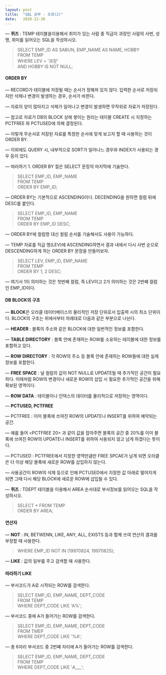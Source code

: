```yaml
---
layout: post
title:  "SQL 공부 - 조회(2)"
date:   2020-12-30
---
```

— **퀴즈** : TEMP 테이블을이용해서 취미가 있는 사람 중 직급이 과장인 사람의 사번, 성명, 취미를 읽어오는 SQL을 작성하시오.

>SELECT EMP_ID AS SABUN, EMP_NAME AS NAME, HOBBY  
FROM TEMP  
WHERE LEV = '과장'  
AND HOBBY IS NOT NULL;  

#### ORDER BY

— RECORD가 테이블에 저장될 때는 순서가 정해져 있지 않다. 입력한 순서로 저장되지만 삭제나 변경이 발생하는 경우, 순서가 바뀐다.

— 자료의 양이 많아지고 삭제가 일어나고 변경이 발생하면 무작위로 자료가 저장된다.

— 참고로 자료가 DB의 BLOCK 상에 쌓이는 원리는 테이블 CREATE 시 지정하는 PCTFREE 와 PCTUSED에 의해 결정된다.

— 이렇게 무순서로 저장된 자료를 특정한 순서에 맞게 보고자 할 때 사용하는 것이 ORDER BY.

— 이외에도 QUERY 시, 내부적으로 SORT가 일어나느 경우와 INDEX가 사용되는 경우 등이 있다.

— 따라하기 1. ORDER BY 절은 SELECT 문장의 마지막에 기술한다.

>SELECT EMP_ID, EMP_NAME  
FROM TEMP  
ORDER BY EMP_ID;  

— ORDER BY는 기본적으로 ASCENDING이다. DECENDING을 원하면 컬럼 뒤에 DESC를 붙인다.

>SELECT EMP_ID, EMP_NAME  
FROM TEMP  
ORDER BY EMP_ID DESC;  

— ORDER BY에 컬럼명 대신 컬럼 순서를 기술해서도 사용이 가능하다.

— TEMP 자료를 직급 명(LEV)에 ASCENDING하면서 결과 내에서 다시 사번 순으로 DESCENDING하게 하는 ORDER BY 문장을 만들어보자.

>SELECT LEV, EMP_ID, EMP_NAME  
FROM TEMP   
ORDER BY 1, 2 DESC;  

— 여기서 1이 의미하는 것은 첫번째 컬럼, 즉 LEV이고 2가 의미하는 것은 2번째 컬럼인 EMP_ID이다.

#### DB BLOCK의 구조

— **BLOCK**은 오라클 데이터베이스의 물리적인 저장 단위로서 입출력 시의 최소 단위이다. BLOCK의 구조는 위에서부터 차례대로 다음과 같은 부분으로 나뉜다.

— **HEADER** : 블록의 주소와 같은 BLOCK에 대한 일번적인 정보를 포함한다.

— **TABLE DIRECTORY** : 블록 안에 존재하는 ROW를 소유하는 테이블에 대한 정보를 포함하고 있다.

— **ROW DIRECTORY** : 각 ROW의 주소 등 블록 안에 존재하는 ROW들에 대한 실제 정보를 포함한다.

— **FREE SPACE** : 널 컬럼의 값이 NOT NULL로 UPDATE될 때 추가적인 공간이 필요하다. 이때처럼 ROW의 변경이나 새로운 ROW의 삽입 시 필요한 추가적인 공간을 위해 확보된 영역이다.

— **ROW DATA** : 테이블이나 인덱스의 데이터를 물리적으로 저장하는 영역이다.

— **PCTUSED, PCTFREE**

— PCTFREE : 이미 블록에 쓰여진 ROW의 UPDATE나 INSERT를 위하여 예약되는 공간.

— 예를 들어 <PCTFREE 20> 과 같이 값을 잡아주면 블록의 공간 중 20%를 이미 블록에 쓰여진 ROW의 UPDATE나 INSERT를 위하여 사용되지 않고 남게 하겠다는 뜻이다.

— PCTUSED : PCTFREE에서 지정한 영역만큼만 FREE SPCAE가 남게 되면 오라클은 더 이상 해당 블록에 새로운 ROW를 삽입하지 않는다.

— 사용공간이 ROW의 삭제 등으로 인해 PCTUSED에서 지정한 값 아래로 떨어지게 되면 그때 다시 해당 BLOCK에 새로운 ROW에 삽입될 수 있다.

— **퀴즈** : TDEPT 테이블을 이용해서 AREA 순서대로 부서정보를 읽어오는 SQL을 작성하시오.

>SELECT * FROM TEMP  
ORDER BY AREA;  

#### 연산자

— **NOT** : IN, BETWENN, LIKE, ANY, ALL, EXISTS 등과 함께 쓰여 연산의 결과를 부정할 때 사용한다.

>WHERE EMP_ID NOT IN (19970824, 19970825);  

— **LIKE** : 값의 일부를 주고 검색할 때 사용한다.

#### 따라하기 LIKE

— 부서코드가 A로 시작되는 ROW를 검색한다.

>SELECT EMP_ID, EMP_NAME, DEPT_CODE  
FROM TEMP  
WHERE DEPT_CODE LIKE 'A%';  

— 부서코드 중에 A가 들어가는 ROW를 검색한다.

>SELECT EMP_ID, EMP_NAME, DEPT_CODE  
FROM TMEP  
WHERE DEPT_CODE LIKE '%A';  

— 총 6자리 부서코드 중 2번쨰 자리에 A가 들어가는 ROW를 검색한다. 

>SELECT EMP_ID, EMP_NAME, DEPT_CODE  
FROM TEMP  
WHERE DEPT_CODE LIKE '_A____';
